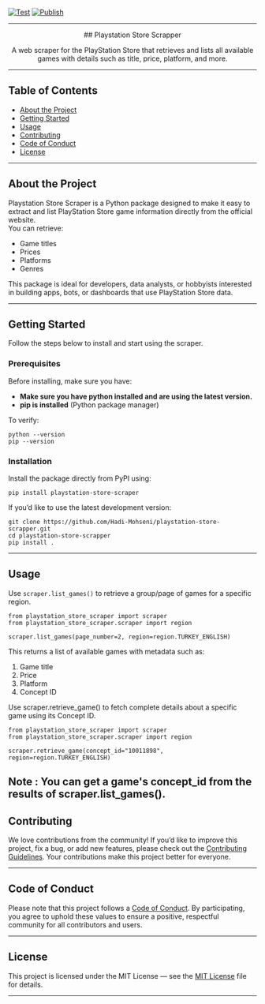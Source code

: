 [![Test](https://github.com/Hadi-Mohseni/playstation-store-scrapper/actions/workflows/test.yaml/badge.svg)](https://github.com/Hadi-Mohseni/playstation-store-scrapper/actions/workflows/test.yaml)
[![Publish](https://github.com/Hadi-Mohseni/playstation-store-scrapper/actions/workflows/publish.yaml/badge.svg)](https://github.com/Hadi-Mohseni/playstation-store-scrapper/actions/workflows/publish.yaml)

<hr>
<div align='center'>
## Playstation Store Scrapper 

A web scraper for the PlayStation Store that retrieves and lists all available games with details such as title, price, platform, and more.
</div>

---

## Table of Contents
- [About the Project](#about-the-project)
- [Getting Started](#getting-started)
- [Usage](#usage)
- [Contributing](#contributing)
- [Code of Conduct](#code-of-conduct)
- [License](#license)

---

## About the Project
Playstation Store Scraper is a Python package designed to make it easy to extract and list PlayStation Store game information directly from the official website.  
You can retrieve:
- Game titles  
- Prices  
- Platforms  
- Genres  

This package is ideal for developers, data analysts, or hobbyists interested in building apps, bots, or dashboards that use PlayStation Store data.

---

## Getting Started
Follow the steps below to install and start using the scraper.


###  Prerequisites
Before installing, make sure you have:
- **Make sure you have python installed and are using the latest version.**
- **pip is installed** (Python package manager)

To verify:
```
python --version
pip --version
```
### Installation
Install the package directly from PyPI using:
```
pip install playstation-store-scraper
```
If you’d like to use the latest development version:
```
git clone https://github.com/Hadi-Mohseni/playstation-store-scrapper.git
cd playstation-store-scrapper
pip install .
```

---

## Usage

Use `scraper.list_games()` to retrieve a group/page of games for a specific region.

```
from playstation_store_scraper import scraper
from playstation_store_scraper.scraper import region

scraper.list_games(page_number=2, region=region.TURKEY_ENGLISH)
```
This returns a list of available games with metadata such as:

1. Game title
2. Price
3. Platform
4. Concept ID


Use scraper.retrieve_game() to fetch complete details about a specific game using its Concept ID.
```
from playstation_store_scraper import scraper
from playstation_store_scraper.scraper import region

scraper.retrieve_game(concept_id="10011898", region=region.TURKEY_ENGLISH)
```

Note : You can get a game's concept_id from the results of scraper.list_games().
---

## Contributing

We love contributions from the community!
If you’d like to improve this project, fix a bug, or add new features, please check out the [Contributing Guidelines](CONTRIBUTING.md).
Your contributions make this project better for everyone.

---

## Code of Conduct

Please note that this project follows a [Code of Conduct](CODE_OF_CONDUCT.md).
By participating, you agree to uphold these values to ensure a positive, respectful community for all contributors and users.

---

## License

This project is licensed under the MIT License — 
see the [MIT License](LICENSE) file for details.

---
